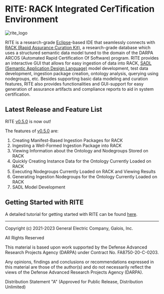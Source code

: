 
# RITE: **R**ACK **I**ntegrated Cer**T**ification **E**nvironment

![rite_logo](https://user-images.githubusercontent.com/66636651/223227669-b9ce7bf7-ae01-4974-9e29-2c3ceb0c64b6.png)

RITE is a research-grade [Eclipse](https://www.eclipse.org/ide/)-based IDE that seamlessly connects with [RACK (Rapid Assurance Curation Kit)](https://github.com/ge-high-assurance/RACK), a research-grade database which uses a structured semantic data model tuned to the domain of the DARPA ARCOS (Automated Rapid Certification Of Software) program. 
RITE provides an interactive GUI that allows for easy ingestion of data into RACK, [SADL (Semantic Application Design Language)](https://github.com/SemanticApplicationDesignLanguage/sadl) model development, test data development, ingestion package creation, ontology analysis, querying using nodegroups, etc.
Besides supporting basic data modeling and curation features, RITE also provides functionalities and GUI-support for easy generation of assurance artifacts and compliance reports to aid in system certification.   



## Latest Release and Feature List
RITE [v0.5.0](https://github.com/ge-high-assurance/RITE/releases/tag/v0.5.0) is now out! 

The features of [v0.5.0](https://github.com/ge-high-assurance/RITE/releases/tag/v0.5.0) are:
1. Creating Manifest-Based Ingestion Packages for RACK
2. Ingesting a Well-Formed Ingestion Package into RACK
3. Viewing Information about the Ontology and Nodegroups Stored on RACK
4. Quickly Creating Instance Data for the Ontology Currently Loaded on RACK
5. Executing Nodegroups Currently Loaded on RACK and Viewing Results
6. Generating Ingestion Nodegroups for the Ontology Currently Loaded on RACK
7. SADL Model Development 


## Getting Started with RITE
A detailed tutorial for getting started with RITE can be found [here](https://github.com/ge-high-assurance/RITE/wiki/RITE-Tutorial).


<hr>
Copyright (c) 2021-2023 General Electric Company, Galois, Inc.

All Rights Reserved

This material is based upon work supported by the Defense Advanced Research Projects Agency (DARPA) under Contract No. FA8750-20-C-0203.

Any opinions, findings and conclusions or recommendations expressed in this material are those of the author(s) and do not necessarily reflect the views of the Defense Advanced Research Projects Agency (DARPA).

Distribution Statement "A" (Approved for Public Release, Distribution Unlimited)
